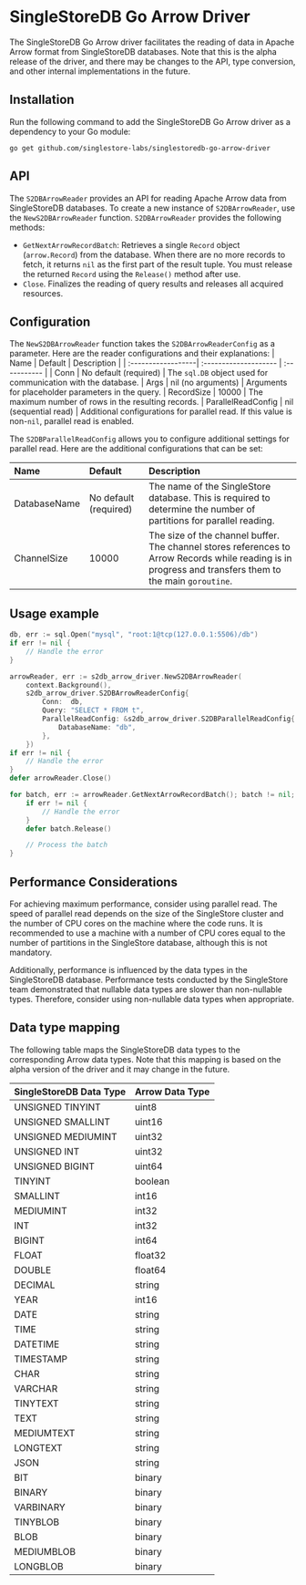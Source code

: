 # SingleStoreDB Go Arrow Driver
The SingleStoreDB Go Arrow driver facilitates the reading of data in Apache Arrow format from SingleStoreDB databases. Note that this is the alpha release of the driver, and there may be changes to the API, type conversion, and other internal implementations in the future.

## Installation
Run the following command to add the SingleStoreDB Go Arrow driver as a dependency to your Go module:
```
go get github.com/singlestore-labs/singlestoredb-go-arrow-driver
```

## API

The `S2DBArrowReader` provides an API for reading Apache Arrow data from SingleStoreDB databases. To create a new instance of `S2DBArrowReader`, use the `NewS2DBArrowReader` function. `S2DBArrowReader` provides the following methods:
  * `GetNextArrowRecordBatch`: Retrieves a single `Record` object (`arrow.Record`) from the database. When there are no more records to fetch, it returns `nil` as the first part of the result tuple. You must release the returned `Record` using the `Release()` method after use.
  * `Close`. Finalizes the reading of query results and releases all acquired resources.

## Configuration

The `NewS2DBArrowReader` function takes the `S2DBArrowReaderConfig` as a parameter. Here are the reader configurations and their explanations:
| Name               | Default               | Description  | 
| :------------------| :-------------------- | :----------- |
| Conn               | No default (required) | The `sql.DB` object used for communication with the database.
| Args               | nil (no arguments)    | Arguments for placeholder parameters in the query.
| RecordSize         | 10000                 | The maximum number of rows in the resulting records.
| ParallelReadConfig | nil (sequential read) | Additional configurations for parallel read. If this value is non-`nil`, parallel read is enabled.

The `S2DBParallelReadConfig` allows you to configure additional settings for parallel read. Here are the additional configurations that can be set:

| Name               | Default               | Description  | 
| :------------------| :-------------------- | :----------- |
| DatabaseName       | No default (required) | The name of the SingleStore database. This is required to determine the number of partitions for parallel reading.
| ChannelSize        | 10000                 | The size of the channel buffer. The channel stores references to Arrow Records while reading is in progress and transfers them to the main `goroutine`.

## Usage example

```go
db, err := sql.Open("mysql", "root:1@tcp(127.0.0.1:5506)/db")
if err != nil {
    // Handle the error
}

arrowReader, err := s2db_arrow_driver.NewS2DBArrowReader(
    context.Background(), 
    s2db_arrow_driver.S2DBArrowReaderConfig{
	    Conn:  db,
	    Query: "SELECT * FROM t",
	    ParallelReadConfig: &s2db_arrow_driver.S2DBParallelReadConfig{
		    DatabaseName: "db",
	    },
    })
if err != nil {
    // Handle the error
}
defer arrowReader.Close()

for batch, err := arrowReader.GetNextArrowRecordBatch(); batch != nil; batch, err = arrowReader.GetNextArrowRecordBatch() {
	if err != nil {
        // Handle the error
	}
    defer batch.Release()

    // Process the batch
}
```

## Performance Considerations

For achieving maximum performance, consider using parallel read. The speed of parallel read depends on the size of the SingleStore cluster and the number of CPU cores on the machine where the code runs. It is recommended to use a machine with a number of CPU cores equal to the number of partitions in the SingleStore database, although this is not mandatory.

Additionally, performance is influenced by the data types in the SingleStoreDB database. Performance tests conducted by the SingleStore team demonstrated that nullable data types are slower than non-nullable types. Therefore, consider using non-nullable data types when appropriate.

## Data type mapping
The following table maps the SingleStoreDB data types to the corresponding Arrow data types. Note that this mapping is based on the alpha version of the driver and it may change in the future.

| SingleStoreDB Data Type | Arrow Data Type    | 
| :-------------------- | :----------------- |
| UNSIGNED TINYINT      | uint8
| UNSIGNED SMALLINT     | uint16
| UNSIGNED MEDIUMINT    | uint32
| UNSIGNED INT          | uint32
| UNSIGNED BIGINT       | uint64
| TINYINT               | boolean
| SMALLINT              | int16
| MEDIUMINT             | int32
| INT                   | int32
| BIGINT                | int64
| FLOAT                 | float32
| DOUBLE                | float64
| DECIMAL               | string
| YEAR                  | int16
| DATE                  | string
| TIME                  | string
| DATETIME              | string
| TIMESTAMP             | string
| CHAR                  | string
| VARCHAR               | string
| TINYTEXT              | string
| TEXT                  | string
| MEDIUMTEXT            | string
| LONGTEXT              | string
| JSON                  | string
| BIT                   | binary
| BINARY                | binary
| VARBINARY             | binary
| TINYBLOB              | binary
| BLOB                  | binary
| MEDIUMBLOB            | binary
| LONGBLOB              | binary
